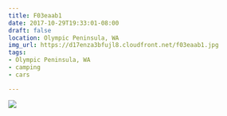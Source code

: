```yaml
---
title: F03eaab1
date: 2017-10-29T19:33:01-08:00
draft: false
location: Olympic Peninsula, WA
img_url: https://d17enza3bfujl8.cloudfront.net/f03eaab1.jpg
tags:
- Olympic Peninsula, WA
- camping
- cars

---
```


![](https://d17enza3bfujl8.cloudfront.net/f03eaab1.jpg)
